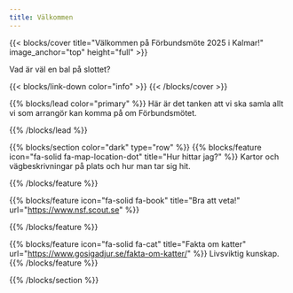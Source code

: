 ```yaml
---
title: Välkommen
---
```


{{< blocks/cover title="Välkommen på Förbundsmöte 2025 i Kalmar!" image_anchor="top" height="full" >}}

<p class="lead mt-5">Vad är väl en bal på slottet?</p>
{{< blocks/link-down color="info" >}}
{{< /blocks/cover >}}


{{% blocks/lead color="primary" %}}
Här är det tanken att vi ska samla allt vi som arrangör kan komma på om Förbundsmötet.

{{% /blocks/lead %}}


{{% blocks/section color="dark" type="row" %}}
{{% blocks/feature icon="fa-solid fa-map-location-dot" title="Hur hittar jag?" %}}
Kartor och vägbeskrivningar på plats och hur man tar sig hit.

{{% /blocks/feature %}}


{{% blocks/feature icon="fa-solid fa-book" title="Bra att veta!" url="https://www.nsf.scout.se" %}}

{{% /blocks/feature %}}


{{% blocks/feature icon="fa-solid fa-cat" title="Fakta om katter" url="https://www.gosigadjur.se/fakta-om-katter/" %}}
Livsviktig kunskap.
{{% /blocks/feature %}}


{{% /blocks/section %}}
